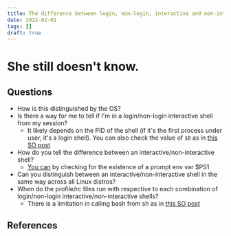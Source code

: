 ```yaml
---
title: The difference between login, non-login, interactive and non-interactive shells
date: 2022-02-01
tags: []
draft: true
---
```


# She still doesn't know.

## Questions

* How is this distinguished by the OS?
* Is there a way for me to tell if I'm in a login/non-login interactive shell from my session?
  * It likely depends on the PID of the shell (if it's the first process under user, it's a login shell). You can also check the value of `$0` as in [this SO post][2]
* How do you tell the difference between an interactive/non-interactive shell?
  * [You can](https://tldp.org/LDP/abs/html/intandnonint.html) by checking for the existence of a prompt env var $PS1
* Can you distinguish between an interactive/non-interactive shell in the same way across all Linux distros?
* When do the profile/rc files run with respective to each combination of login/non-login interactive/non-interactive shells?
  * There is a limitation in calling bash from sh as in [this SO post][4]

## References

[1]: <https://unix.stackexchange.com/questions/50665/what-is-the-difference-between-interactive-shells-login-shells-non-login-shell> (SO answer to this question) 
[2]: <https://unix.stackexchange.com/questions/38175/difference-between-login-shell-and-non-login-shell> (Another SO answer) 
[3]: <https://tecadmin.net/difference-between-login-and-non-login-shell/> (Blog post on the differences)
[4]: <https://askubuntu.com/questions/766270/what-is-posix-compatible-mode-in-linux> (SO post about POSIX mode in bash)
